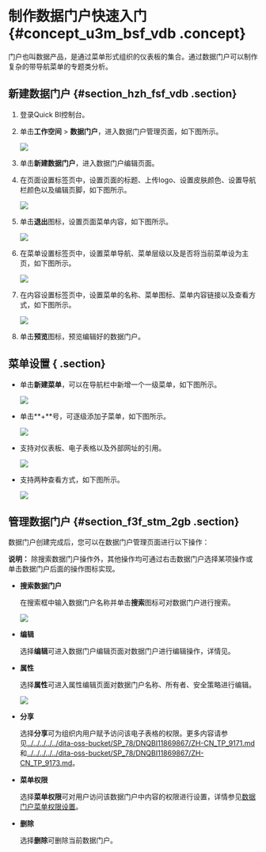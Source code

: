 # 制作数据门户快速入门 {#concept_u3m_bsf_vdb .concept}

门户也叫数据产品，是通过菜单形式组织的仪表板的集合。通过数据门户可以制作复杂的带导航菜单的专题类分析。

## 新建数据门户 {#section_hzh_fsf_vdb .section}

1.  登录Quick BI控制台。
2.  单击**工作空间** \> **数据门户**，进入数据门户管理页面，如下图所示。

    ![](http://static-aliyun-doc.oss-cn-hangzhou.aliyuncs.com/assets/img/9148/15532463251900_zh-CN.png)

3.  单击**新建数据门户**，进入数据门户编辑页面。
4.  在页面设置标签页中，设置页面的标题、上传logo、设置皮肤颜色、设置导航栏颜色以及编辑页脚，如下图所示。

    ![](http://static-aliyun-doc.oss-cn-hangzhou.aliyuncs.com/assets/img/9148/15532463261904_zh-CN.png)

5.  单击**退出**图标，设置页面菜单内容，如下图所示。

    ![](http://static-aliyun-doc.oss-cn-hangzhou.aliyuncs.com/assets/img/9148/15532463261905_zh-CN.png)

6.  在菜单设置标签页中，设置菜单导航、菜单层级以及是否将当前菜单设为主页，如下图所示。

    ![](http://static-aliyun-doc.oss-cn-hangzhou.aliyuncs.com/assets/img/9148/15532463261907_zh-CN.png)

7.  在内容设置标签页中，设置菜单的名称、菜单图标、菜单内容链接以及查看方式，如下图所示。

    ![](http://static-aliyun-doc.oss-cn-hangzhou.aliyuncs.com/assets/img/9148/15532463261908_zh-CN.png)

8.  单击**预览**图标，预览编辑好的数据门户。

## 菜单设置 { .section}

-   单击**新建菜单**，可以在导航栏中新增一个一级菜单，如下图所示。

    ![](http://static-aliyun-doc.oss-cn-hangzhou.aliyuncs.com/assets/img/9148/15532463261909_zh-CN.png)

-   单击**+**号，可逐级添加子菜单，如下图所示。

    ![](http://static-aliyun-doc.oss-cn-hangzhou.aliyuncs.com/assets/img/9148/15532463261910_zh-CN.png)

-   支持对仪表板、电子表格以及外部网址的引用。

    ![](http://static-aliyun-doc.oss-cn-hangzhou.aliyuncs.com/assets/img/9148/15532463261911_zh-CN.png)

-   支持两种查看方式，如下图所示。

    ![](http://static-aliyun-doc.oss-cn-hangzhou.aliyuncs.com/assets/img/9148/15532463261912_zh-CN.png)


## 管理数据门户 {#section_f3f_stm_2gb .section}

数据门户创建完成后，您可以在数据门户管理页面进行以下操作：

**说明：** 除搜索数据门户操作外，其他操作均可通过右击数据门户选择某项操作或单击数据门户后面的操作图标实现。

-   **搜索数据门户**

    在搜索框中输入数据门户名称并单击**搜索**图标可对数据门户进行搜索。

    ![](http://static-aliyun-doc.oss-cn-hangzhou.aliyuncs.com/assets/img/9148/155324632634766_zh-CN.png)

-   **编辑**

    选择**编辑**可进入数据门户编辑页面对数据门户进行编辑操作，详情见。

-   **属性**

    选择**属性**可进入属性编辑页面对数据门户名称、所有者、安全策略进行编辑。

    ![](http://static-aliyun-doc.oss-cn-hangzhou.aliyuncs.com/assets/img/9148/155324632634767_zh-CN.png)

-   **分享**

    选择**分享**可为组织内用户赋予访问该电子表格的权限。更多内容请参见[../../../../../dita-oss-bucket/SP\_78/DNQBI11869867/ZH-CN\_TP\_9171.md](../../../../../cn.zh-CN/快速入门/分享报表/群空间下数据对象的分享.md)和[../../../../../dita-oss-bucket/SP\_78/DNQBI11869867/ZH-CN\_TP\_9173.md](../../../../../cn.zh-CN/快速入门/分享报表/个人空间下数据对象的分享.md)。

-   **菜单权限**

    选择**菜单权限**可对用户访问该数据门户中内容的权限进行设置，详情参见[数据门户菜单权限设置](../../../../../cn.zh-CN/用户指南/权限管理/数据门户菜单权限设置.md)。

-   **删除**

    选择**删除**可删除当前数据门户。


